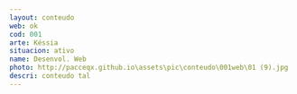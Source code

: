```yaml
---
layout: conteudo
web: ok
cod: 001
arte: Késsia
situacion: ativo
name: Desenvol. Web
photo: http://pacceqx.github.io\assets\pic\conteudo\001web\01 (9).jpg
descri: conteudo tal
---
```


